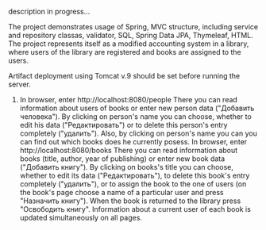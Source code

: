 description in progress...

The project demonstrates usage of Spring, MVC structure, including service and repository classas, validator, SQL, Spring Data JPA, Thymeleaf, HTML. The project represents itself as a modified accounting system in a library, where users of the library are registered and books are assigned to the users.

Artifact deployment using Tomcat v.9 should be set before running the server.
1. In browser, enter http://localhost:8080/people
There you can read information about users of books or enter new person data ("Добавить человека"). By clicking on person's name you can choose, whether to edit his data ("Редактировать") or to delete this person's entry completely ("удалить"). Also, by clicking on person's name you can you can find out which books does he currently posess.
In browser, enter http://localhost:8080/books
There you can read information about books (title, author, year of publishing) or enter new book data ("Добавить книгу"). By clicking on books's title you can choose, whether to edit its data ("Редактировать"), to delete this book's entry completely ("удалить"), or to assign the book to the one of users (on the book's page choose a name of a particular user and press "Назначить книгу").
When the book is returned to the library press "Освободить книгу".
Information about a current user of each book is updated simultaneously on all pages.
